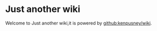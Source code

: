 Just another wiki
==========

Welcome to Just another wiki,it is powered by [github:kenpusney/wiki]().